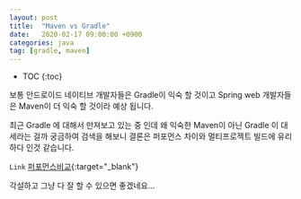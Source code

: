```yaml
---
layout: post
title:  "Maven vs Gradle"
date:   2020-02-17 09:00:00 +0900
categories: java    
tag: [gradle, maven]
---
```


* TOC
{:toc}

보통 안드로이드 네이티브 개발자들은 Gradle이 익숙 할 것이고
Spring web 개발자들은 Maven이 더 익숙 할 것이라 예상 됩니다.

최근 Gradle 에 대해서 만져보고 있는 중 인데 왜 익숙한 Maven이 아닌
Gradle 이 대세라는 걸까 궁금하여 검색을 해보니 
결론은 퍼포먼스 차이와 멀티프로젝트 빌드에 유리하다 인것 같습니다.

`Link` [퍼포먼스비교](https://gradle.org/gradle-vs-maven-performance/){:target="_blank"}

각설하고 그냥 다 잘 할 수 있으면 좋겠네요...